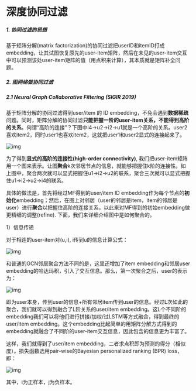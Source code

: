 # 深度协同过滤

##### 1. 协同过滤的思想



基于矩阵分解(matrix factorization)的协同过滤把userID和itemID打成embedding，让其试图恢复原先的user-item矩阵，然后在未见的user-item交互中可以预测该处user-item矩阵的值（用点积来计算），其本质就是矩阵补全问题。



##### 2. 图网络做协同过滤

##### 2.1 Neural Graph Collaborative Filtering (SIGIR 2019)

基于矩阵分解的协同过滤得到user/item 的 ID embedding，不免会遇到**数据稀疏**问题。同时，矩阵分解的协同过滤**只能把握一阶的user-item关系，不能得到高阶的关系**。何谓“高阶的连接”？下图中i4->u2->i2->u1就是一个高阶的关系。user2喜欢item2，同时user1也喜欢item2，这就把user1和user2显式的连接起来了。

![img](https://pic1.zhimg.com/80/v2-feffda0f5a3525b285c700cfd6f66d0c_1440w.png)

为了得到**显式的高阶的连接性(high-order connectivity)**, 我们把user-item矩阵用一个图来表示。让图**聚合**k次邻居节点的信息，就能够把握住k阶的连接性。如上图中，聚合两次就可以显式把握住u1->i2->u2的联系，聚合三次就可以显式把握住u1->i2->u2->i4的联系。

具体的做法是，首先将经过MF得到的user/item ID embedding作为每个节点的**初始化**embedding；然后，在图上对邻居（user的邻居是item，item的邻居是user）进行**聚合**以把握住高阶的连接关系，以此来对MF得到的初始embedding做更精细的调整(refine). 下面，我们来详细介绍图中是如何聚合的。

1）信息传递

对于相连的user-item对(u,i), i传到u的信息计算公式：

![img](https://pic3.zhimg.com/80/v2-f89133cc1f642cd880c95fd438cf05c9_1440w.jpeg)

和普通的GCN邻居聚合方法不同的是，这里还增加了item embedding和邻居user embedding的哈达玛积，引入了交互信息。那么，第一次聚合之后，user的表示为：

![img](https://pic2.zhimg.com/80/v2-b727f0391bdbda5c056aeed942276f75_1440w.png)

即为user本身，传到user的信息+所有邻居item传到user的信息。经过L次如此的聚合，我们就可以得到融合了L阶关系的user/item embedding。这L个不同阶的embedding我们可以将他们进行拼接/加权/过LSTM等方式融合，得到最终的user/item embedding。这个embedding比起简单的用矩阵分解方式得到的embedding就融合了不同阶的user-item交互信息，因此包含的信息更为丰富了。

这样，我们就得到了user/item embedding，二者求点积即为预测的得分（相似度）。损失函数选用pair-wise的Bayesian personalized ranking (BPR) loss，即：

![img](https://pic3.zhimg.com/80/v2-3ecec4de701beadbb5ca95590b774048_1440w.png)

其中，i为正样本，j为负样本。

